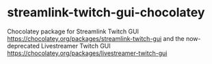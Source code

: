 # streamlink-twitch-gui-chocolatey
Chocolatey package for Streamlink Twitch GUI https://chocolatey.org/packages/streamlink-twitch-gui and the now-deprecated Livestreamer Twitch GUI https://chocolatey.org/packages/livestreamer-twitch-gui
